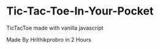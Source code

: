 # Tic-Tac-Toe-In-Your-Pocket
TicTacToe made with vanilla javascript

Made By Hrithikprobro in 2 Hours
